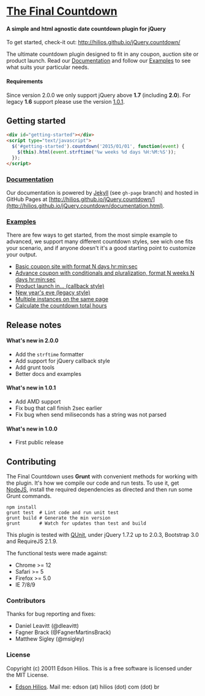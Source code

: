 [The Final Countdown](http://hilios.github.io/jQuery.countdown/)
=====================

#### A simple and html agnostic date countdown plugin for jQuery ####

To get started, check-it out: http://hilios.github.io/jQuery.countdown/

The ultimate countdown plugin designed to fit in any coupon, auction site or product launch. Read our [Documentation](http://hilios.github.io/jQuery.countdown/documentation.html) and follow our [Examples](http://hilios.github.io/jQuery.countdown/examples.html) to see what suits your particular needs.

#### Requirements ####

Since version 2.0.0 we only support jQuery above **1.7** (including **2.0**). For legacy **1.6** support please use the version [1.0.1](https://github.com/hilios/jQuery.countdown/tree/v1.0.1).

Getting started
---------------

```html
<div id="getting-started"></div>
<script type="text/javascript">
  $('#getting-started').countdown('2015/01/01', function(event) {
    $(this).html(event.strftime('%w weeks %d days %H:%M:%S'));
  });
</script>
```

### [Documentation](http://hilios.github.io/jQuery.countdown/documentation.html)

Our documentation is powered by [Jekyll](http://jekyllrb.com/) (see `gh-page` branch) and hosted in GitHub Pages at [http://hilios.github.io/jQuery.countdown/](http://hilios.github.io/jQuery.countdown/documentation.html).

### [Examples](http://hilios.github.io/jQuery.countdown/examples.html)

There are few ways to get started, from the most simple example to advanced, we support many different countdown styles, see wich one fits your scenario, and if anyone doesn't it's a good starting point to customize your output.

-   [Basic coupon site with format N days hr:min:sec](http://hilios.github.io/jQuery.countdown/examples/basic-coupon-site.html)
-   [Advance coupon with conditionals and pluralization, format N weeks N days hr:min:sec](http://hilios.github.io/jQuery.countdown/examples/advanced-coupon-site.html)
-   [Product launch in... (callback style)](http://hilios.github.io/jQuery.countdown/examples/website-launch.html)
-   [New year's eve (legacy style)](http://hilios.github.io/jQuery.countdown/examples/legacy-style.html)
-   [Multiple instances on the same page](http://hilios.github.io/jQuery.countdown/examples/multiple-instances.html)
-   [Calculate the countdown total hours](http://hilios.github.io/jQuery.countdown/examples/show-total-hours.html)

Release notes
-------------

#### What's new in 2.0.0

*   Add the `strftime` formatter
*   Add support for jQuery callback style
*   Add grunt tools
*   Better docs and examples

#### What's new in 1.0.1

*   Add AMD support
*   Fix bug that call finish 2sec earlier
*   Fix bug when send miliseconds has a string was not parsed

#### What's new in 1.0.0

*   First public release

Contributing
------------

The Final Countdown uses **Grunt** with convenient methods for working with the plugin. It's how we compile our code and run tests. To use it, get [NodeJS](http://nodejs.org/), install the required dependencies as directed and then run some Grunt commands.

```shell
npm install
grunt test  # Lint code and run unit test
grunt build # Generate the min version
grunt       # Watch for updates than test and build
```

This plugin is tested with [QUnit](http://qunitjs.com/), under jQuery 1.7.2 up to 2.0.3, Bootstrap 3.0 and RequireJS 2.1.9. 

The functional tests were made against:

*   Chrome >= 12
*   Safari >= 5
*   Firefox >= 5.0
*   IE 7/8/9

### Contributors ###

Thanks for bug reporting and fixes:

*   Daniel Leavitt (@dleavitt)
*   Fagner Brack (@FagnerMartinsBrack)
*   Matthew Sigley (@msigley)

### License ###

Copyright (c) 20011 Edson Hilios. This is a free software is licensed under the MIT License.

*   [Edson Hilios](http://edson.hilios.com.br). Mail me: edson (at) hilios (dot) com (dot) br